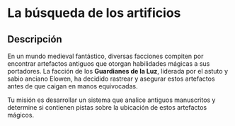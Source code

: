 # La búsqueda de los artificios

## Descripción

En un mundo medieval fantástico, diversas facciones compiten por encontrar artefactos antiguos que otorgan habilidades mágicas a sus portadores. La facción de los **Guardianes de la Luz**, liderada por el astuto y sabio anciano Elowen, ha decidido rastrear y asegurar estos artefactos antes de que caigan en manos equivocadas.

Tu misión es desarrollar un sistema que analice antiguos manuscritos y determine si contienen pistas sobre la ubicación de estos artefactos mágicos.


